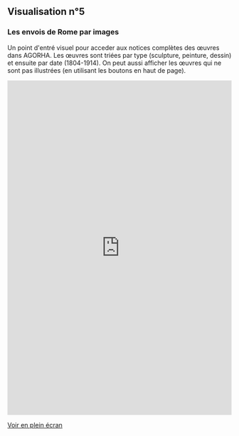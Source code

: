 ## Visualisation n°5
### Les envois de Rome par images

Un point d'entré visuel pour acceder aux notices complètes des œuvres dans AGORHA.
Les œuvres sont triées par type (sculpture, peinture, dessin) et ensuite par date (1804-1914).
On peut aussi afficher les œuvres qui ne sont pas illustrées (en utilisant les boutons en haut de page).

<iframe width="100%" height="750px" frameBorder="0" allowfullscreen src="https://skylab.inha.fr/edr_images/"></iframe><p><a href="https://skylab.inha.fr/edr_images/">Voir en plein écran</a></p>
